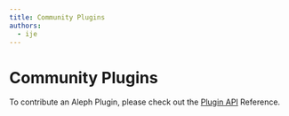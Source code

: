 ```yaml
---
title: Community Plugins
authors:
  - ije
---
```


# Community Plugins

To contribute an Aleph Plugin, please check out the [Plugin API](/docs/api-reference/plugin-api) Reference.